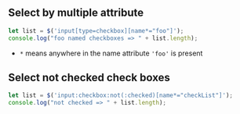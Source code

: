 ## Select by multiple attribute
```js
let list = $('input[type=checkbox][name*="foo"]');
console.log("foo named checkboxes => " + list.length);
```

* `*` means anywhere in the name attribute `'foo'` is present

## Select not checked check boxes
```js
let list = $('input:checkbox:not(:checked)[name*="checkList"]');
console.log("not checked => " + list.length);
```
